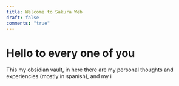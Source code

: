 ```yaml
---
title: Welcome to Sakura Web
draft: false
comments: "true"
---
```

# Hello to every one of you
This my obsidian vault, in here there are my personal thoughts and experiencies (mostly in spanish), and my i